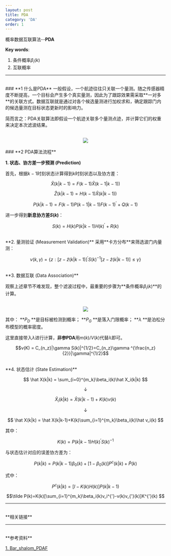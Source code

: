 ```yaml
---
layout: post
title: PDA
category: 'DA'
order: 1
---
```


概率数据互联算法--**PDA**

**Key words**:

1. 条件概率$\beta_i(k)$
2. 互联概率

- - -
<br>
### **1 什么是PDA**
一般假设，一个航迹往往只关联一个量测。随之传感器精度不断提高，一个目标会产生多个真实量测，因此为了跟踪效果需采取**一对多**的关联方式。数据互联就是通过对各个候选量测进行加权求和，确定跟踪门内的候选量测在目标状态更新时的影响力。

简而言之：PDA关联算法即假设一个航迹关联多个量测点迹，并计算它们的权重来决定本次滤波结果。

<br>
<div align=center>
<img src="{{site.url}}/images/pda-01.png" />
</div>

<br>
### **2 PDA算法流程**

**1. 状态、协方差一步预测 (Prediction)**

首先，根据$k-1$时刻状态计算得到$k$时刻状态以及协方差：

$$ \hat{X}({k|k-1})=F(k-1)\hat{X}({k-1|k-1}))$$

$$ \hat{Z}({k|k-1})=H(k-1)\hat{X}({k|k-1}))$$

$$ {P}({k|k-1})=F(k-1){P}({k-1|k-1})F(k-1)^{'}+Q(k-1)$$

进一步得到**新息协方差$S(k)$**：

$$S(k)=H(k)P(k|k-1)H(k)^{'}+R(k)$$

<br>
**2. 量测验证 (Measurement Validation)**
采用**卡方分布**来筛选波门内量测：

$$\nu(k,\gamma)=\{z:[z-\hat z(k|k-1)]^{'}S(k)^{-1}[z-\hat z(k|k-1)]\leq\gamma\}$$

<br>
**3. 数据互联 (Data Association)**

观察上述章节不难发现，整个滤波过程中，最重要的步骤为**条件概率$\beta_i(k)$**的计算。

<br>
<div align=center>
<img src="{{site.url}}/images/pda-02.png" />
</div>

其中：
**$P_D$ **是目标被检测到概率；
**$P_G$ **是落入门限概率；
**$\lambda$ **是泊松分布模型的概率密度。

这里直接带入$\lambda$进行计算，**非参PDA**用$m(k)/V(k)$代替$\lambda$即可。

$$v(K) = C_{n_z}|\gamma S(k)|^{1/2}=C_{n_z}\gamma ^{\frac{n_z}{2}}|\gamma|^{1/2}$$


<br>
**4. 状态估计 (State Estimation)**

$$ \hat X(k|k) = \sum_{i=0}^{m_k}\beta_i(k)\hat X_i(k|k) $$

$$ \downarrow$$

$$\hat X_i(k|k)=\hat X(k|k-1)+K(k)v(k) $$

$$ \downarrow$$

$$ \hat X(k|k) = \hat X(k|k-1)+K(k)\sum_{i=1}^{m_k}\beta_i(k)\hat v_i(k) $$

其中：

$$K(k)=P(k|k-1)H(k)^{'}S(k)^{-1} $$

与状态估计对应的误差协方差为：

$$ P(k|k)=P(k|k-1)\beta_0(k)+[1-\beta_0(k)]P^c(k|k)+\tilde P(k)$$

式中：

$$ P^c(k|k) = [I-K(k)H(k)]P(k|k-1)$$

$$\tilde P(k)=K(k)[\sum_{i=1}^{m_k}\beta_i(k)v_i^{'}-v(k)v_{'}(k)]K^{'}(k) $$


- - -
<br>
**相关链接**

- - -
<br>
**参考资料**

[1. Bar_shalom_PDAF]({{site.url}}/pdfs/Bar_shalom_PDAF.pdf)



